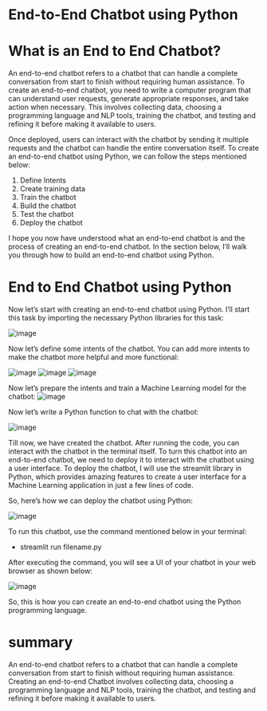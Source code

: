 # End-to-End Chatbot using Python


# What is an End to End Chatbot?
An end-to-end chatbot refers to a chatbot that can handle a complete conversation from start to finish without requiring human assistance. To create an end-to-end chatbot, you need to write a computer program that can understand user requests, generate appropriate responses, and take action when necessary. This involves collecting data, choosing a programming language and NLP tools, training the chatbot, and testing and refining it before making it available to users. 


Once deployed, users can interact with the chatbot by sending it multiple requests and the chatbot can handle the entire conversation itself. To create an end-to-end chatbot using Python, we can follow the steps mentioned below:


1. Define Intents
2. Create training data
3. Train the chatbot
4. Build the chatbot
5. Test the chatbot
6. Deploy the chatbot
   

I hope you now have understood what an end-to-end chatbot is and the process of creating an end-to-end chatbot. In the section below, I’ll walk you through how to build an end-to-end chatbot using Python.

# End to End Chatbot using Python

Now let’s start with creating an end-to-end chatbot using Python. I’ll start this task by importing the necessary Python libraries for this task:

![image](https://github.com/santhoshkrishnan30/End-to-End-Chatbot/assets/145760700/56234e9f-cf8d-4fae-bd8b-e12d5e6ec20c)


Now let’s define some intents of the chatbot. You can add more intents to make the chatbot more helpful and more functional:

![image](https://github.com/santhoshkrishnan30/End-to-End-Chatbot/assets/145760700/4e1cad8f-7fe5-4731-88fe-bb11909b14fd)
![image](https://github.com/santhoshkrishnan30/End-to-End-Chatbot/assets/145760700/f2cd2ed4-f3b2-42f3-8bf7-9f2105e1885d)
![image](https://github.com/santhoshkrishnan30/End-to-End-Chatbot/assets/145760700/54ff7f51-a1c9-4f4b-a647-0f3c2745f66f)

Now let’s prepare the intents and train a Machine Learning model for the chatbot:
![image](https://github.com/santhoshkrishnan30/End-to-End-Chatbot/assets/145760700/60d5b00a-7c83-4e4a-82f0-9a1b44d564e5)

Now let’s write a Python function to chat with the chatbot:

![image](https://github.com/santhoshkrishnan30/End-to-End-Chatbot/assets/145760700/85059e37-b401-42af-ad81-6dbc1e64e74c)

Till now, we have created the chatbot. After running the code, you can interact with the chatbot in the terminal itself. To turn this chatbot into an end-to-end chatbot, we need to deploy it to interact with the chatbot using a user interface. To deploy the chatbot, I will use the streamlit library in Python, which provides amazing features to create a user interface for a Machine Learning application in just a few lines of code.


So, here’s how we can deploy the chatbot using Python:

![image](https://github.com/santhoshkrishnan30/End-to-End-Chatbot/assets/145760700/c279128a-8999-4051-b045-db2b7aaaf83f)


To run this chatbot, use the command mentioned below in your terminal:

* streamlit run filename.py


After executing the command, you will see a UI of your chatbot in your web browser as shown below:


![image](https://github.com/santhoshkrishnan30/End-to-End-Chatbot/assets/145760700/345ef6d0-e8a6-4967-8708-e987e20a3ce4)



So, this is how you can create an end-to-end chatbot using the Python programming language.


# summary

An end-to-end chatbot refers to a chatbot that can handle a complete conversation from start to finish without requiring human assistance. Creating an end-to-end Chatbot involves collecting data, choosing a programming language and NLP tools, training the chatbot, and testing and refining it before making it available to users.





